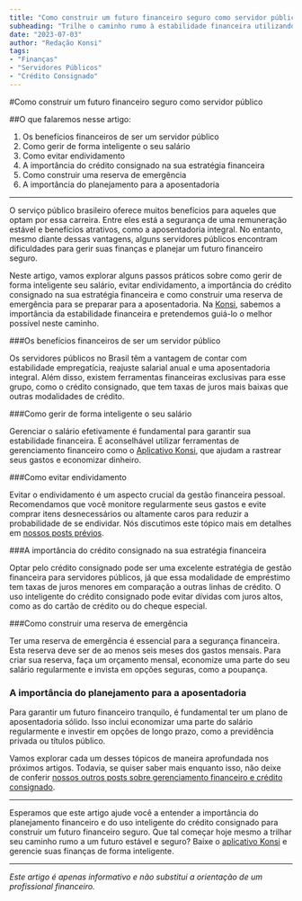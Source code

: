 ```yaml
---
title: "Como construir um futuro financeiro seguro como servidor público"
subheading: "Trilhe o caminho rumo à estabilidade financeira utilizando ferramentas eficientes"
date: "2023-07-03"
author: "Redação Konsi"
tags:
- "Finanças"
- "Servidores Públicos"
- "Crédito Consignado"
---
```


#Como construir um futuro financeiro seguro como servidor público

##O que falaremos nesse artigo:

1. Os benefícios financeiros de ser um servidor público
2. Como gerir de forma inteligente o seu salário
3. Como evitar endividamento
4. A importância do crédito consignado na sua estratégia financeira
5. Como construir uma reserva de emergência
6. A importância do planejamento para a aposentadoria

---

O serviço público brasileiro oferece muitos benefícios para aqueles que optam por essa carreira. Entre eles está a segurança de uma remuneração estável e benefícios atrativos, como a aposentadoria integral. No entanto, mesmo diante dessas vantagens, alguns servidores públicos encontram dificuldades para gerir suas finanças e planejar um futuro financeiro seguro.

Neste artigo, vamos explorar alguns passos práticos sobre como gerir de forma inteligente seu salário, evitar endividamento, a importância do crédito consignado na sua estratégia financeira e como construir uma reserva de emergência para se preparar para a aposentadoria. Na [Konsi](https://konsi.com.br), sabemos a importância da estabilidade financeira e pretendemos guiá-lo o melhor possível neste caminho. 

###Os benefícios financeiros de ser um servidor público

Os servidores públicos no Brasil têm a vantagem de contar com estabilidade empregatícia, reajuste salarial anual e uma aposentadoria integral. Além disso, existem ferramentas financeiras exclusivas para esse grupo, como o crédito consignado, que tem taxas de juros mais baixas que outras modalidades de crédito.

###Como gerir de forma inteligente o seu salário

Gerenciar o salário efetivamente é fundamental para garantir sua estabilidade financeira. É aconselhável utilizar ferramentas de gerenciamento financeiro como o [Aplicativo Konsi](https://konsi.com.br/app), que ajudam a rastrear seus gastos e economizar dinheiro.

###Como evitar endividamento

Evitar o endividamento é um aspecto crucial da gestão financeira pessoal. Recomendamos que você monitore regularmente seus gastos e evite comprar itens desnecessários ou altamente caros para reduzir a probabilidade de se endividar. Nós discutimos este tópico mais em detalhes em [nossos posts prévios](https://konsi.com.br/postagens/evitar-endividamento).

###A importância do crédito consignado na sua estratégia financeira

Optar pelo crédito consignado pode ser uma excelente estratégia de gestão financeira para servidores públicos, já que essa modalidade de empréstimo tem taxas de juros menores em comparação a outras linhas de crédito. O uso inteligente do crédito consignado pode evitar dívidas com juros altos, como as do cartão de crédito ou do cheque especial.

###Como construir uma reserva de emergência

Ter uma reserva de emergência é essencial para a segurança financeira. Esta reserva deve ser de ao menos seis meses dos gastos mensais. Para criar sua reserva, faça um orçamento mensal, economize uma parte do seu salário regularmente e invista em opções seguras, como a poupança.

### A importância do planejamento para a aposentadoria

Para garantir um futuro financeiro tranquilo, é fundamental ter um plano de aposentadoria sólido. Isso inclui economizar uma parte do salário regularmente e investir em opções de longo prazo, como a previdência privada ou títulos público.

Vamos explorar cada um desses tópicos de maneira aprofundada nos próximos artigos. Todavia, se quiser saber mais enquanto isso, não deixe de conferir [nossos outros posts sobre gerenciamento financeiro e crédito consignado](https://konsi.com.br/postagens).

---

Esperamos que este artigo ajude você a entender a importância do planejamento financeiro e do uso inteligente do crédito consignado para construir um futuro financeiro seguro. Que tal começar hoje mesmo a trilhar seu caminho rumo a um futuro estável e seguro? Baixe o [aplicativo Konsi](https://konsi.com.br/app) e gerencie suas finanças de forma inteligente. 

---

*Este artigo é apenas informativo e não substitui a orientação de um profissional financeiro.*